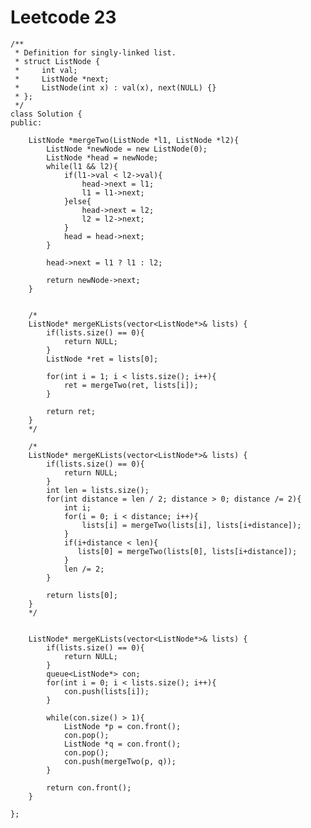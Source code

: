 # Leetcode 23
    /**
     * Definition for singly-linked list.
     * struct ListNode {
     *     int val;
     *     ListNode *next;
     *     ListNode(int x) : val(x), next(NULL) {}
     * };
     */
    class Solution {
    public:

        ListNode *mergeTwo(ListNode *l1, ListNode *l2){
            ListNode *newNode = new ListNode(0);
            ListNode *head = newNode;
            while(l1 && l2){
                if(l1->val < l2->val){
                    head->next = l1;
                    l1 = l1->next;
                }else{
                    head->next = l2;
                    l2 = l2->next;
                }
                head = head->next;
            }

            head->next = l1 ? l1 : l2;

            return newNode->next;
        }


        /*
        ListNode* mergeKLists(vector<ListNode*>& lists) {
            if(lists.size() == 0){
                return NULL;
            }
            ListNode *ret = lists[0];

            for(int i = 1; i < lists.size(); i++){
                ret = mergeTwo(ret, lists[i]);
            }

            return ret;
        }
        */

        /*
        ListNode* mergeKLists(vector<ListNode*>& lists) {
            if(lists.size() == 0){
                return NULL;
            }
            int len = lists.size();
            for(int distance = len / 2; distance > 0; distance /= 2){
                int i;
                for(i = 0; i < distance; i++){
                    lists[i] = mergeTwo(lists[i], lists[i+distance]);
                }
                if(i+distance < len){
                   lists[0] = mergeTwo(lists[0], lists[i+distance]);
                }
                len /= 2;
            }

            return lists[0];
        }
        */


        ListNode* mergeKLists(vector<ListNode*>& lists) {
            if(lists.size() == 0){
                return NULL;
            }
            queue<ListNode*> con;
            for(int i = 0; i < lists.size(); i++){
                con.push(lists[i]);
            }

            while(con.size() > 1){
                ListNode *p = con.front();
                con.pop();
                ListNode *q = con.front();
                con.pop();
                con.push(mergeTwo(p, q));
            }

            return con.front();
        }

    };
